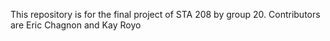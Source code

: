 This repository is for the final project of STA 208 by group 20. Contributors are Eric Chagnon and Kay Royo
